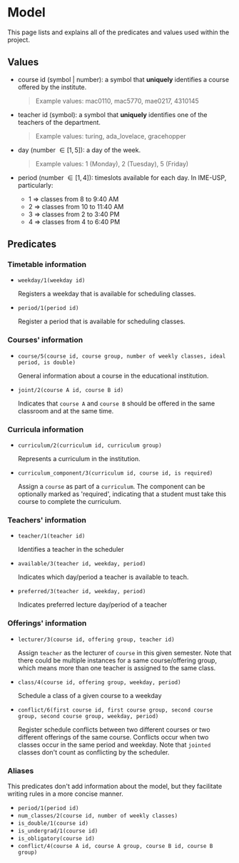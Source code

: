 # Model

This page lists and explains all of the predicates and values used within the project.

## Values

+ course id (symbol | number): a symbol that **uniquely** identifies a course offered by the institute. 

  > Example values: mac0110, mac5770, mae0217, 4310145

+ teacher id (symbol): a symbol that **uniquely** identifies one of the teachers of the department. 

  > Example values: turing, ada_lovelace, gracehopper

+ day (number $\in [1,5]$): a day of the week.

  > Example values: 1 (Monday), 2 (Tuesday), 5 (Friday)

+ period (number $\in [1,4]$): timeslots available for each day. In IME-USP, particularly:

  + 1 => classes from 8 to 9:40 AM
  + 2 => classes from 10 to 11:40 AM
  + 3 => classes from 2 to 3:40 PM
  + 4 => classes from 4 to 6:40 PM

## Predicates

### Timetable information

+ `weekday/1(weekday id)`

  Registers a weekday that is available for scheduling classes.

+ `period/1(period id)`

  Register a period that is available for scheduling classes.

### Courses' information

+ `course/5(course id, course group, number of weekly classes, ideal period, is double)`

  General information about a course in the educational institution.  

+ `joint/2(course A id, course B id)`

  Indicates that `course A` and `course B` should be offered in the same
  classroom and at the same time.

### Curricula information

+ `curriculum/2(curriculum id, curriculum group)`

  Represents a curriculum in the institution. 

+ `curriculum_component/3(curriculum id, course id, is required)`

  Assign a `course` as part of a `curriculum`. The component can be optionally
  marked as 'required', indicating that a student must take this course to
  complete the curriculum.

### Teachers' information

+ `teacher/1(teacher id)`

  Identifies a teacher in the scheduler

+ `available/3(teacher id, weekday, period)`

  Indicates which day/period a teacher is available to teach.

+ `preferred/3(teacher id, weekday, period)`

  Indicates preferred lecture day/period of a teacher

### Offerings' information

+ `lecturer/3(course id, offering group, teacher id)`

  Assign `teacher` as the lecturer of `course` in this given semester. Note that
  there could be multiple instances for a same course/offering group, which
  means more than one teacher is assigned to the same class.

+ `class/4(course id, offering group, weekday, period)`

  Schedule a class of a given course to a weekday

+ `conflict/6(first course id, first course group, second course group, second course group, weekday, period)`

  Register schedule conflicts between two different courses or two different
  offerings of the same course. Conflicts occur when two classes occur in the
  same period and weekday. Note that `jointed` classes don't count as
  conflicting by the scheduler.

### Aliases

This predicates don't add information about the model, but they facilitate
writing rules in a more concise manner. 

+ `period/1(period id)`
+ `num_classes/2(course id, number of weekly classes)`
+ `is_double/1(course id)`
+ `is_undergrad/1(course id)`
+ `is_obligatory(course id)`
+ `conflict/4(course A id, course A group, course B id, course B group)`
